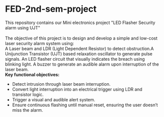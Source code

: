 # FED-2nd-sem-project
This repository contains our Mini electronics project "LED Flasher Security alarm using UJT"
<br><br>
The objective of this project is to design and develop a simple and low-cost laser
security alarm system using:
<br>
A Laser beam and LDR (Light Dependent Resistor) to detect obstruction.A
Unijunction Transistor (UJT) based relaxation oscillator to generate pulse signals.
An LED flasher circuit that visually indicates the breach using blinking light. A
buzzer to generate an audible alarm upon interruption of the laser beam.
<br>
<b>Key functional objectives:</b>
<ul>
  <li>Detect intrusion through laser beam interruption.</li>
<li>Convert light interruption into an electrical trigger using LDR and transistor logic.</li>
<li>Trigger a visual and audible alert system.</li>
<li>Ensure continuous flashing until manual reset, ensuring the user doesn’t miss the
alarm.</li>
</ul>

